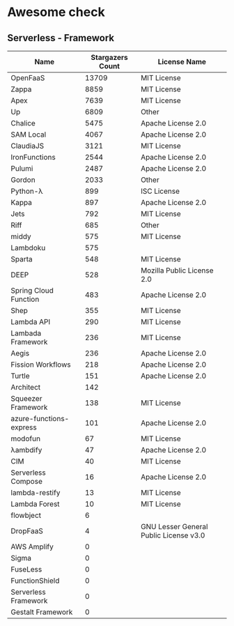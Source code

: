 # Awesome check

## Serverless - Framework

|Name|Stargazers Count|License Name|
|---|---|---|
|OpenFaaS|13709|MIT License|
|Zappa|8859|MIT License|
|Apex|7639|MIT License|
|Up|6809|Other|
|Chalice|5475|Apache License 2.0|
|SAM Local|4067|Apache License 2.0|
|ClaudiaJS|3121|MIT License|
|IronFunctions|2544|Apache License 2.0|
|Pulumi|2487|Apache License 2.0|
|Gordon|2033|Other|
|Python-λ|899|ISC License|
|Kappa|897|Apache License 2.0|
|Jets|792|MIT License|
|Riff|685|Other|
|middy|575|MIT License|
|Lambdoku|575||
|Sparta|548|MIT License|
|DEEP|528|Mozilla Public License 2.0|
|Spring Cloud Function|483|Apache License 2.0|
|Shep|355|MIT License|
|Lambda API|290|MIT License|
|Lambada Framework|236|MIT License|
|Aegis|236|Apache License 2.0|
|Fission Workflows|218|Apache License 2.0|
|Turtle|151|Apache License 2.0|
|Architect|142||
|Squeezer Framework|138|MIT License|
|azure-functions-express|101|Apache License 2.0|
|modofun|67|MIT License|
|λambdify|47|Apache License 2.0|
|CIM|40|MIT License|
|Serverless Compose|16|Apache License 2.0|
|lambda-restify|13|MIT License|
|Lambda Forest|10|MIT License|
|flowbject|6||
|DropFaaS|4|GNU Lesser General Public License v3.0|
|AWS Amplify|0||
|Sigma|0||
|FuseLess|0||
|FunctionShield|0||
|Serverless Framework|0||
|Gestalt Framework|0||
